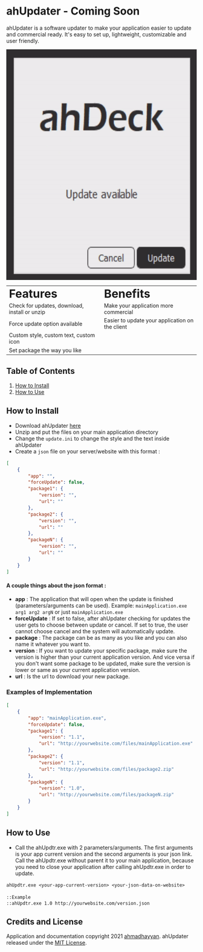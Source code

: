 # ahUpdater - Coming Soon
ahUpdater is a software updater to make your application easier to update and commercial ready. It's easy to set up, lightweight, customizable and user friendly.

<p align="center" style="display: flex;">
  <img src="img/ahUpdater.gif" width="569" height="609" alt="ahUpdater">
  <br/>
  <span style="max-width: 300px;">
    <img src="img/updateAvailable.png" width="283" height="302" alt="ahUpdater">
    <img src="img/downloadPackage.png" width="283" height="302" alt="ahUpdater">
  </span>
</p>

<table border="0" align="center">
  <tr>
    <td><b style="font-size:30px">Features</b></td>
    <td><b style="font-size:30px">Benefits</b></td>
  </tr>
  <tr>
    <td>Check for updates, download, install or unzip</td>
    <td>Make your application more commercial</td>
  </tr>
  <tr>
    <td>Force update option available</td>
    <td>Easier to update your application on the client</td>
  </tr>
  <tr>
    <td>Custom style, custom text, custom icon</td>
 </tr>
 <tr>
    <td>Set package the way you like</td>
 </tr>
</table>

## Table of Contents
1. [How to Install](#how-to-install)
2. [How to Use](#how-to-use)

## How to Install
- Download ahUpdater [here](https://google.com)
- Unzip and put the files on your main application directory
- Change the `update.ini` to change the style and the text inside ahUpdater
- Create a `json` file on your server/website with this format :
```json
[
    {
        "app": "",
        "forceUpdate": false,
        "package1": {
            "version": "",
            "url": ""
        },
        "package2": {
            "version": "",
            "url": ""
        },
        "packageN": {
            "version": "",
            "url": ""
        }
    }
]
```
#### A couple things about the json format :
- **app** : The application that will open when the update is finished (parameters/arguments can be used). Example: `mainApplication.exe arg1 arg2 argN` or just `mainApplication.exe`
- **forceUpdate** : If set to false, after ahUpdater checking for updates the user gets to choose between update or cancel. If set to true, the user cannot choose cancel and the system will automatically update.
- **package** : The package can be as many as you like and you can also name it whatever you want to.
- **version** : If you want to update your specific package, make sure the version is higher than your current application version. And vice versa if you don't want some package to be updated, make sure the version is lower or same as your current application version.
- **url** : Is the url to download your new package.

### Examples of Implementation
```json
[
    {
        "app": "mainApplication.exe",
        "forceUpdate": false,
        "package1": {
            "version": "1.1",
            "url": "http://yourwebsite.com/files/mainApplication.exe"
        },
        "package2": {
            "version": "1.1",
            "url": "http://yourwebsite.com/files/package2.zip"
        },
        "packageN": {
            "version": "1.0",
            "url": "http://yourwebsite.com/files/packageN.zip"
        }
    }
]
```

## How to Use
- Call the ahUpdtr.exe with 2 parameters/arguments. The first arguments is your app current version and the second arguments is your json link. Call the ahUpdtr.exe without parent it to your main application, because you need to close your application after calling ahUpdtr.exe in order to update.
```batch
ahUpdtr.exe <your-app-current-version> <your-json-data-on-website>

::Example
::ahUpdtr.exe 1.0 http://yourwebsite.com/version.json
```

## Credits and License
Application and documentation copyright 2021 [ahmadhayyan](https://ahmadhayyan.github.io). ahUpdater released under the [MIT License](LICENSE).
